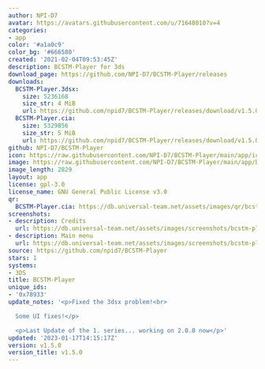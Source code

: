 ```yaml
---
author: NPI-D7
avatar: https://avatars.githubusercontent.com/u/71648010?v=4
categories:
- app
color: '#a1a0c9'
color_bg: '#666580'
created: '2021-02-04T09:53:45Z'
description: BCSTM-Player for 3ds
download_page: https://github.com/NPI-D7/BCSTM-Player/releases
downloads:
  BCSTM-Player.3dsx:
    size: 5236168
    size_str: 4 MiB
    url: https://github.com/npid7/BCSTM-Player/releases/download/v1.5.0/BCSTM-Player.3dsx
  BCSTM-Player.cia:
    size: 5329856
    size_str: 5 MiB
    url: https://github.com/npid7/BCSTM-Player/releases/download/v1.5.0/BCSTM-Player.cia
github: NPI-D7/BCSTM-Player
icon: https://raw.githubusercontent.com/NPI-D7/BCSTM-Player/main/app/icon.png
image: https://raw.githubusercontent.com/NPI-D7/BCSTM-Player/main/app/banner.png
image_length: 2829
layout: app
license: gpl-3.0
license_name: GNU General Public License v3.0
qr:
  BCSTM-Player.cia: https://db.universal-team.net/assets/images/qr/bcstm-player-cia.png
screenshots:
- description: Credits
  url: https://db.universal-team.net/assets/images/screenshots/bcstm-player/credits.png
- description: Main menu
  url: https://db.universal-team.net/assets/images/screenshots/bcstm-player/main-menu.png
source: https://github.com/npid7/BCSTM-Player
stars: 1
systems:
- 3DS
title: BCSTM-Player
unique_ids:
- '0x78933'
update_notes: '<p>Fixed the 3dsx problem!<br>

  Some UI fixes!</p>

  <p>Last Update of the 1. series... working on 2.0.0 now</p>'
updated: '2023-01-17T14:15:17Z'
version: v1.5.0
version_title: v1.5.0
---
```

